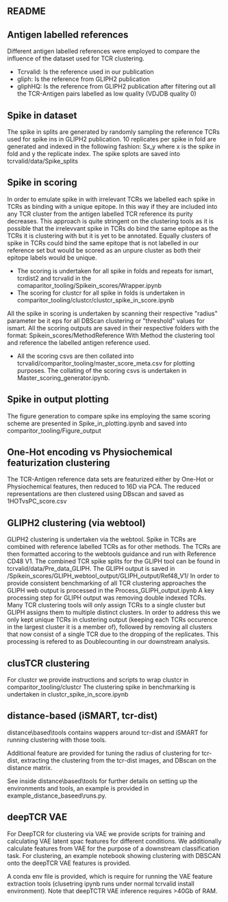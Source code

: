 README
------

Antigen labelled references
----------------
Different antigen labelled references were employed to compare the influence of the dataset used for TCR clustering. 
- Tcrvalid: Is the reference used in our publication
- gliph: Is the reference from GLIPH2 publication
- gliphHQ: Is the reference from GLIPH2 publication after filtering out all the TCR-Antigen pairs labelled as low quality (VDJDB quality 0)

Spike in dataset
----------------
The spike in splits are generated by randomly sampling the reference TCRs used for spike ins in GLIPH2 publication. 10 replicates per spike in fold are generated and indexed in the following fashion:
Sx_y where x is the spike in fold and y the replicate index.
The spike splots are saved into tcrvalid/data/Spike_splits

Spike in scoring
----------------
In order to emulate spike in with irrelevant TCRs we labelled each spike in TCRs as binding with a unique epitope. In this way if they are included into any TCR cluster from the antigen labelled TCR reference its purity decreases.
This approach is quite stringent on the clustering tools as it is possible that the irrelevvant spike in TCRs do bind the same epitope as the TCRs it is clustering with but it is yet to be annotated. Equally clusters of spike in TCRs could bind the same epitope that is not labelled in our reference set but would be scored as an unpure cluster as both their epitope labels would be unique.

 - The scoring is undertaken for all spike in folds and repeats for ismart, tcrdist2 and tcrvalid in the comaparitor\_tooling/Spikein\_scores/Wrapper.ipynb
 - The scoring for clustcr for all spike in folds is undertaken in comparitor_tooling/clustcr/clustcr_spike\_in\_score.ipynb

All the spike in scoring is undertaken by scanning their respective "radius" parameter be it eps for all DBScan clustering or "threshold" values for ismart. 
All the scoring outputs are saved in their respective folders with the format: Spikein\_scores/MethodReference 
With Method the clustering tool and reference the labelled antigen reference used.

 - All the scoring csvs are then collated into tcrvalid/comparitor_tooling/master\_score\_meta.csv for plotting purposes. The collating of the scoring csvs is undertaken in Master\_scoring\_generator.ipynb.


Spike in output plotting 
----------------
The figure generation to compare spike ins employing the same scoring scheme are presented in Spike\_in\_plotting.ipynb and saved into comparitor\_tooling/Figure_output

One-Hot encoding vs Physiochemical featurization clustering
----------------
The TCR-Antigen reference data sets are featurized either by One-Hot or Physiochemical features, then reduced to 16D via PCA. 
The reduced representations are then clustered using DBscan and saved as 1HOTvsPC\_score.csv

GLIPH2 clustering (via webtool)
----------------
GLIPH2 clustering is undertaken via the webtool. Spike in TCRs are combined with reference labelled TCRs as for other methods. The TCRs are then formatted accoring to the webtools guidance and run with Reference CD48 V1. The combined TCR spike splits for the GLIPH tool can be found in tcrvalid/data/Pre_data_GLIPH. 
The GLIPH output is saved in /Spikein\_scores/GLIPH\_webtool\_output/GLIPH_output/Ref48_V1/
In order to provide consistent benchmarking of all TCR clustering approaches the GLIPH web output is processed in the Process_GLIPH_output.ipynb
A key processing step for GLIPH output was removing double indexed TCRs. Many TCR clustering tools will only assign TCRs to a single cluster but GLIPH assigns them to multiple distinct clusters. In order to address this we only kept unique TCRs in clustering output (keeping each TCRs occurence in the largest cluster it is a member of), followed by removing all clusters that now consist of a single TCR due to the dropping of the replicates. 
This processing is refered to as Doublecounting in our downstream analysis.

clusTCR clustering
----------------
For clustcr we provide instructions and scripts to wrap clustcr in comparitor\_tooling/clustcr
The clustering spike in benchmarking is undertaken in clustcr\_spike\_in\_score.ipynb

distance-based (iSMART, tcr-dist)
----------------

distance\based\tools contains wappers around tcr-dist and iSMART for running clustering with those tools.

Additional feature are provided for tuning the radius of clustering for tcr-dist, extracting the clustering from the tcr-dist images, and DBscan on the distance matrix.

See inside distance\based\tools for further details on setting up the environments and tools, an example is provided in example\_distance\_baseed\runs.py. 

deepTCR VAE
-----------

For DeepTCR for clustering via VAE we provide scripts for training and calculating VAE latent spac features for different conditions. We additionally calculate features from VAE for the purpose of a downstream classification task. For clustering, an example notebook showing clustering with DBSCAN onto the deepTCR VAE features is provided.

A conda env file is provided, which is require for running the VAE feature extraction tools (clusetring ipynb runs under normal tcrvalid install environment). Note that deepTCTR VAE inference requires >40Gb of RAM.

